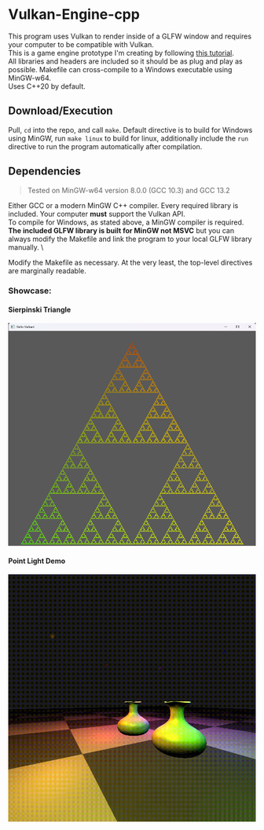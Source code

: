# Vulkan-Engine-cpp
This program uses Vulkan to render inside of a GLFW window and requires your computer to be compatible with Vulkan. \
This is a game engine prototype I'm creating by following [this tutorial](https://www.youtube.com/playlist?list=PL8327DO66nu9qYVKLDmdLW_84-yE4auCR). \
All libraries and headers are included so it should be as plug and play as possible. Makefile can cross-compile to a Windows executable using MinGW-w64. \
Uses C++20 by default.



## Download/Execution
Pull, `cd` into the repo, and call `make`. Default directive is to build for Windows using MinGW, run `make linux` to build 
for linux, additionally include the `run` directive to run the program automatically after compilation.

## Dependencies
> Tested on MinGW-w64 version 8.0.0 (GCC 10.3) and GCC 13.2

Either GCC or a modern MinGW C++ compiler. Every required library is included. Your computer **must** support the Vulkan API. \
To compile for Windows, as stated above, a MinGW compiler is required. **The included GLFW library is built for MinGW not MSVC** but you can always modify the Makefile and link the program to your local GLFW library manually. \

Modify the Makefile as necessary. At the very least, the top-level directives are marginally readable.

### Showcase:
#### Sierpinski Triangle
<img src="images/demo.png" width="720"/>

#### Point Light Demo
<img src="images/output.gif" width="720"/>
